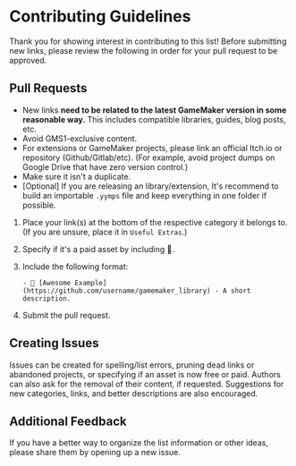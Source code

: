 # Contributing Guidelines

Thank you for showing interest in contributing to this list! Before submitting new links, please review the following in order for your pull request to be approved.

## Pull Requests

- New links **need to be related to the latest GameMaker version in some reasonable way.** This includes compatible libraries, guides, blog posts, etc.
- Avoid GMS1-exclusive content.
- For extensions or GameMaker projects, please link an official Itch.io or repository (Github/Gitlab/etc). (For example, avoid project dumps on Google Drive that have zero version control.)
- Make sure it isn't a duplicate.
- [Optional] If you are releasing an library/extension, It's recommend to build an importable `.yymps` file and keep everything in one folder if possible.

1. Place your link(s) at the bottom of the respective category it belongs to. (If you are unsure, place it in `Useful Extras`.)

2. Specify if it's a paid asset by including 💸.

3. Include the following format:
   
   `- 💸 [Awesome Example](https://github.com/username/gamemaker_library) - A short description.`

4. Submit the pull request.

## Creating Issues

Issues can be created for spelling/list errors, pruning dead links or abandoned projects, or specifying if an asset is now free or paid.
Authors can also ask for the removal of their content, if requested. Suggestions for new categories, links, and better descriptions are also encouraged.

## Additional Feedback

If you have a better way to organize the list information or other ideas, please share them by opening up a new issue.